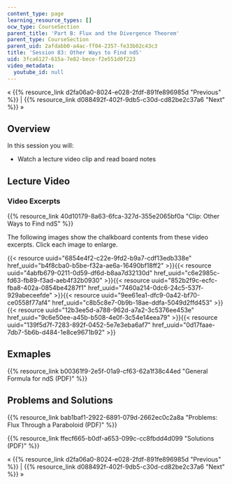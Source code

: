 ```yaml
---
content_type: page
learning_resource_types: []
ocw_type: CourseSection
parent_title: 'Part B: Flux and the Divergence Theorem'
parent_type: CourseSection
parent_uid: 2afdabb0-a4ac-ff04-2357-fe33b02c43c3
title: 'Session 83: Other Ways to Find ndS'
uid: 3fca6127-615a-7e82-bece-f2e551d0f223
video_metadata:
  youtube_id: null
---
```


« {{% resource_link d2fa06a0-8024-e028-2fdf-891fe896985d "Previous" %}} | {{% resource_link d088492f-402f-9db5-c30d-cd82be2c37a6 "Next" %}} »

Overview
--------

In this session you will:

*   Watch a lecture video clip and read board notes

Lecture Video
-------------

### Video Excerpts

{{% resource_link 40d10179-8a63-6fca-327d-355e2065bf0a "Clip: Other Ways to Find ndS" %}}

The following images show the chalkboard contents from these video excerpts. Click each image to enlarge.

{{< resource uuid="6854e4f2-c22e-9fd2-b9a7-cdf13edb338e" href_uuid="b4f8cba0-b5be-f32a-ae6a-16490bf18ff2" >}}{{< resource uuid="4abfb679-0211-0d59-df6d-b8aa7d32130d" href_uuid="c6e2985c-fd63-fb89-f3ad-aeb4f32b0930" >}}{{< resource uuid="852b2f9c-ecfc-fba8-402a-0854be4287f1" href_uuid="7460a214-0dc6-24c5-537f-929abeceefde" >}}{{< resource uuid="9ee61ea1-dfc9-0a42-bf70-ce0558f77af4" href_uuid="c8b5c8e7-0b9b-18ae-ddfa-5049d2ffd453" >}}  
{{< resource uuid="12b3ee5d-a788-962d-a7a2-3c5376ee453e" href_uuid="9c6e50ee-a45b-b508-4e0f-3c54e14eea79" >}}{{< resource uuid="139f5d7f-7283-892f-0452-5e7e3eba6af7" href_uuid="0d17faae-7db7-5b6b-d484-1e8ce9671b92" >}}

Exmaples
--------

{{% resource_link b00361f9-2e5f-01a9-cf63-62a1f38c44ed "General Formula for ndS (PDF)" %}}

Problems and Solutions
----------------------

{{% resource_link bab1baf1-2922-6891-079d-2662ec0c2a8a "Problems: Flux Through a Paraboloid (PDF)" %}}

{{% resource_link ffecf665-b0df-a653-099c-cc8fbdd4d099 "Solutions (PDF)" %}}

« {{% resource_link d2fa06a0-8024-e028-2fdf-891fe896985d "Previous" %}} | {{% resource_link d088492f-402f-9db5-c30d-cd82be2c37a6 "Next" %}} »